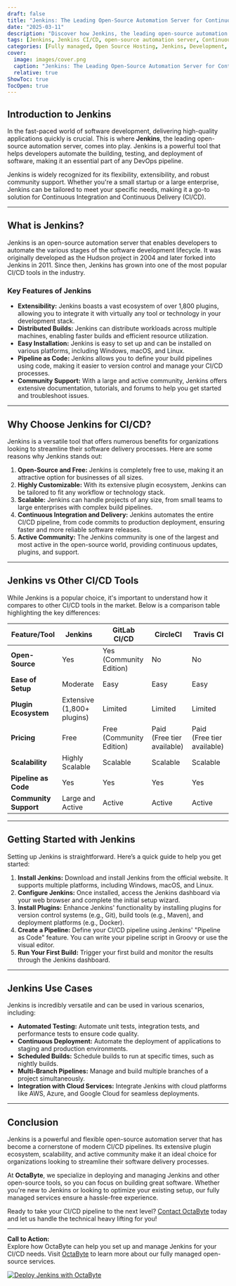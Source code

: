 ```yaml
---
draft: false
title: "Jenkins: The Leading Open-Source Automation Server for Continuous Integration and Delivery"
date: "2025-03-11"
description: "Discover how Jenkins, the leading open-source automation server, revolutionizes Continuous Integration and Delivery (CI/CD). Learn about its features, benefits, and how it compares to other CI/CD tools. Perfect for developers and businesses looking to streamline their software delivery pipelines."
tags: [Jenkins, Jenkins CI/CD, open-source automation server, Continuous Integration, Continuous Delivery, Jenkins vs other CI/CD tools, Jenkins features, Jenkins benefits, Jenkins setup, Jenkins plugins, DevOps tools, software automation]
categories: [Fully managed, Open Source Hosting, Jenkins, Development, Dev Ops]
cover:
  image: images/cover.png
  caption: "Jenkins: The Leading Open-Source Automation Server for Continuous Integration and Delivery"
  relative: true
ShowToc: true
TocOpen: true
---
```



## Introduction to Jenkins

In the fast-paced world of software development, delivering high-quality applications quickly is crucial. This is where **Jenkins**, the leading open-source automation server, comes into play. Jenkins is a powerful tool that helps developers automate the building, testing, and deployment of software, making it an essential part of any DevOps pipeline.

Jenkins is widely recognized for its flexibility, extensibility, and robust community support. Whether you're a small startup or a large enterprise, Jenkins can be tailored to meet your specific needs, making it a go-to solution for Continuous Integration and Continuous Delivery (CI/CD).

---

## What is Jenkins?

Jenkins is an open-source automation server that enables developers to automate the various stages of the software development lifecycle. It was originally developed as the Hudson project in 2004 and later forked into Jenkins in 2011. Since then, Jenkins has grown into one of the most popular CI/CD tools in the industry.

### Key Features of Jenkins

- **Extensibility:** Jenkins boasts a vast ecosystem of over 1,800 plugins, allowing you to integrate it with virtually any tool or technology in your development stack.
- **Distributed Builds:** Jenkins can distribute workloads across multiple machines, enabling faster builds and efficient resource utilization.
- **Easy Installation:** Jenkins is easy to set up and can be installed on various platforms, including Windows, macOS, and Linux.
- **Pipeline as Code:** Jenkins allows you to define your build pipelines using code, making it easier to version control and manage your CI/CD processes.
- **Community Support:** With a large and active community, Jenkins offers extensive documentation, tutorials, and forums to help you get started and troubleshoot issues.

---

## Why Choose Jenkins for CI/CD?

Jenkins is a versatile tool that offers numerous benefits for organizations looking to streamline their software delivery processes. Here are some reasons why Jenkins stands out:

1. **Open-Source and Free:** Jenkins is completely free to use, making it an attractive option for businesses of all sizes.
2. **Highly Customizable:** With its extensive plugin ecosystem, Jenkins can be tailored to fit any workflow or technology stack.
3. **Scalable:** Jenkins can handle projects of any size, from small teams to large enterprises with complex build pipelines.
4. **Continuous Integration and Delivery:** Jenkins automates the entire CI/CD pipeline, from code commits to production deployment, ensuring faster and more reliable software releases.
5. **Active Community:** The Jenkins community is one of the largest and most active in the open-source world, providing continuous updates, plugins, and support.

---

## Jenkins vs Other CI/CD Tools

While Jenkins is a popular choice, it's important to understand how it compares to other CI/CD tools in the market. Below is a comparison table highlighting the key differences:

| Feature/Tool          | Jenkins                          | GitLab CI/CD                  | CircleCI                     | Travis CI                    |
|-----------------------|----------------------------------|-------------------------------|------------------------------|------------------------------|
| **Open-Source**       | Yes                              | Yes (Community Edition)       | No                           | No                           |
| **Ease of Setup**     | Moderate                         | Easy                          | Easy                         | Easy                         |
| **Plugin Ecosystem**  | Extensive (1,800+ plugins)       | Limited                       | Limited                      | Limited                      |
| **Pricing**           | Free                             | Free (Community Edition)      | Paid (Free tier available)   | Paid (Free tier available)   |
| **Scalability**       | Highly Scalable                  | Scalable                      | Scalable                     | Scalable                     |
| **Pipeline as Code**  | Yes                              | Yes                           | Yes                          | Yes                          |
| **Community Support** | Large and Active                 | Active                        | Active                       | Active                       |

---

## Getting Started with Jenkins

Setting up Jenkins is straightforward. Here’s a quick guide to help you get started:

1. **Install Jenkins:** Download and install Jenkins from the official website. It supports multiple platforms, including Windows, macOS, and Linux.
2. **Configure Jenkins:** Once installed, access the Jenkins dashboard via your web browser and complete the initial setup wizard.
3. **Install Plugins:** Enhance Jenkins' functionality by installing plugins for version control systems (e.g., Git), build tools (e.g., Maven), and deployment platforms (e.g., Docker).
4. **Create a Pipeline:** Define your CI/CD pipeline using Jenkins' "Pipeline as Code" feature. You can write your pipeline script in Groovy or use the visual editor.
5. **Run Your First Build:** Trigger your first build and monitor the results through the Jenkins dashboard.

---

## Jenkins Use Cases

Jenkins is incredibly versatile and can be used in various scenarios, including:

- **Automated Testing:** Automate unit tests, integration tests, and performance tests to ensure code quality.
- **Continuous Deployment:** Automate the deployment of applications to staging and production environments.
- **Scheduled Builds:** Schedule builds to run at specific times, such as nightly builds.
- **Multi-Branch Pipelines:** Manage and build multiple branches of a project simultaneously.
- **Integration with Cloud Services:** Integrate Jenkins with cloud platforms like AWS, Azure, and Google Cloud for seamless deployments.

---

## Conclusion

Jenkins is a powerful and flexible open-source automation server that has become a cornerstone of modern CI/CD pipelines. Its extensive plugin ecosystem, scalability, and active community make it an ideal choice for organizations looking to streamline their software delivery processes.

At **OctaByte**, we specialize in deploying and managing Jenkins and other open-source tools, so you can focus on building great software. Whether you're new to Jenkins or looking to optimize your existing setup, our fully managed services ensure a hassle-free experience.

Ready to take your CI/CD pipeline to the next level? [Contact OctaByte](https://octabyte.io) today and let us handle the technical heavy lifting for you!

---

**Call to Action:**  
Explore how OctaByte can help you set up and manage Jenkins for your CI/CD needs. Visit [OctaByte](https://octabyte.io) to learn more about our fully managed open-source services.

[![Deploy Jenkins with OctaByte](/images/deploy-on-octabyte.png)](https://octabyte.io/fully-managed-open-source-services/development/dev-ops/jenkins)